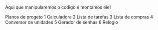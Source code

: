 Aqui que manipularemos o codigo é montamos ele!

Planos de progeto 
1   Calculadora
2   Lista de tarefas
3   Lista de compras
4   Conversor de unidades
5   Gerador de senhas
6   Relogio